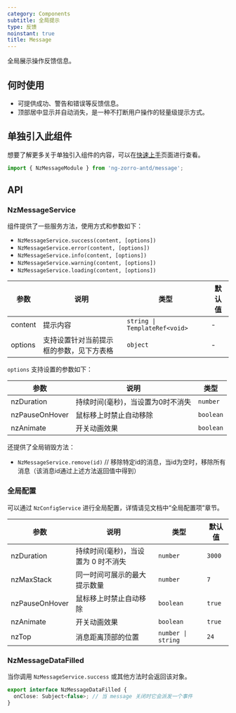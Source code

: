 ```yaml
---
category: Components
subtitle: 全局提示
type: 反馈
noinstant: true
title: Message
---
```


全局展示操作反馈信息。

## 何时使用

- 可提供成功、警告和错误等反馈信息。
- 顶部居中显示并自动消失，是一种不打断用户操作的轻量级提示方式。

## 单独引入此组件

想要了解更多关于单独引入组件的内容，可以在[快速上手](/docs/getting-started/zh#单独引入某个组件)页面进行查看。

```ts
import { NzMessageModule } from 'ng-zorro-antd/message';
```

## API

### NzMessageService

组件提供了一些服务方法，使用方式和参数如下：

- `NzMessageService.success(content, [options])`
- `NzMessageService.error(content, [options])`
- `NzMessageService.info(content, [options])`
- `NzMessageService.warning(content, [options])`
- `NzMessageService.loading(content, [options])`

| 参数 | 说明 | 类型 | 默认值 |
| --- | --- | --- | --- |
| content | 提示内容 | `string \| TemplateRef<void>` | - |
| options | 支持设置针对当前提示框的参数，见下方表格 | `object` | - |

`options` 支持设置的参数如下：

| 参数 | 说明 | 类型 |
| --- | --- | --- |
| nzDuration | 持续时间(毫秒)，当设置为0时不消失 | `number` |
| nzPauseOnHover | 鼠标移上时禁止自动移除 | `boolean` |
| nzAnimate | 开关动画效果 | `boolean` |

还提供了全局销毁方法：

- `NzMessageService.remove(id)` // 移除特定id的消息，当id为空时，移除所有消息（该消息id通过上述方法返回值中得到）

### 全局配置

可以通过 `NzConfigService` 进行全局配置，详情请见文档中“全局配置项”章节。

| 参数 | 说明 | 类型 | 默认值 |
| --- | --- | --- | --- |
| nzDuration | 持续时间(毫秒)，当设置为 0 时不消失 | `number` | `3000` |
| nzMaxStack | 同一时间可展示的最大提示数量 | `number` | `7` |
| nzPauseOnHover | 鼠标移上时禁止自动移除 | `boolean` | `true` |
| nzAnimate | 开关动画效果 | `boolean` | `true` |
| nzTop | 消息距离顶部的位置 | `number \| string` | `24` |

### NzMessageDataFilled

当你调用 `NzMessageService.success` 或其他方法时会返回该对象。

```ts
export interface NzMessageDataFilled {
  onClose: Subject<false>; // 当 message 关闭时它会派发一个事件
}
``` 